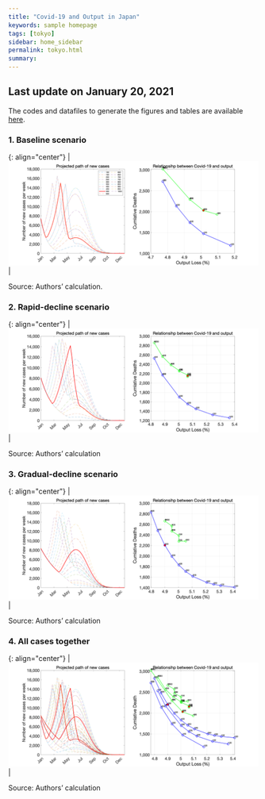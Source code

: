 ```yaml
---
title: "Covid-19 and Output in Japan"
keywords: sample homepage
tags: [tokyo]
sidebar: home_sidebar
permalink: tokyo.html
summary:
---
```


## Last update on January 20, 2021

The codes and datafiles to generate the figures and tables are available [here](https://github.com/Covid19OutputJapan/Covid19OutputJapan.github.io/tree/main/_archives/).

### 1. Baseline scenario

{: align="center"}
|![Baseline](./images/20210120/Tokyo/BaselineDecline.png)|

Source: Authors’ calculation.

### 2. Rapid-decline scenario

{: align="center"}
|![Rapid](./images/20210120/Tokyo/RapidDecline.png)|

Source: Authors’ calculation

### 3. Gradual-decline scenario

{: align="center"}
|![Gradual](./images/20210120/Tokyo/GradualDecline.png)|

Source: Authors’ calculation

### 4. All cases together

{: align="center"}
|![All](./images/20210120/Tokyo/ThreeScenariosDecline.png)|

Source: Authors’ calculation

